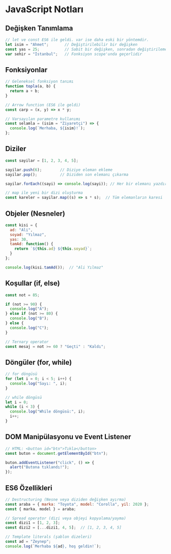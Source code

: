 # JavaScript Notları

## Değişken Tanımlama

```javascript
// let ve const ES6 ile geldi. var ise daha eski bir yöntemdir.
let isim = "Ahmet";       // Değiştirilebilir bir değişken
const yas = 25;           // Sabit bir değişken, sonradan değiştirilemez
var sehir = "İstanbul";   // Fonksiyon scope'unda geçerlidir
```

## Fonksiyonlar

```javascript
// Geleneksel fonksiyon tanımı
function topla(a, b) {
  return a + b;
}

// Arrow function (ES6 ile geldi)
const carp = (x, y) => x * y;

// Varsayılan parametre kullanımı
const selamla = (isim = "Ziyaretçi") => {
  console.log(`Merhaba, ${isim}!`);
};
```

## Diziler

```javascript
const sayilar = [1, 2, 3, 4, 5];

sayilar.push(6);        // Diziye eleman ekleme
sayilar.pop();          // Diziden son elemanı çıkarma

sayilar.forEach((sayi) => console.log(sayi)); // Her bir elemanı yazdırma

// map ile yeni bir dizi oluşturma
const kareler = sayilar.map((s) => s * s);  // Tüm elemanların karesi
```

## Objeler (Nesneler)

```javascript
const kisi = {
  ad: "Ali",
  soyad: "Yılmaz",
  yas: 30,
  tamAd: function() {
    return `${this.ad} ${this.soyad}`;
  }
};

console.log(kisi.tamAd());  // "Ali Yılmaz"
```

## Koşullar (if, else)

```javascript
const not = 85;

if (not >= 90) {
  console.log("A");
} else if (not >= 80) {
  console.log("B");
} else {
  console.log("C");
}

// Ternary operator
const mesaj = not >= 60 ? "Geçti" : "Kaldı";
```

## Döngüler (for, while)

```javascript
// for döngüsü
for (let i = 0; i < 5; i++) {
  console.log("Sayı: ", i);
}

// while döngüsü
let i = 0;
while (i < 3) {
  console.log("While döngüsü:", i);
  i++;
}
```

## DOM Manipülasyonu ve Event Listener

```javascript
// HTML: <button id="btn">Tıkla</button>
const buton = document.getElementById("btn");

buton.addEventListener("click", () => {
  alert("Butona tıklandı!");
});
```

## ES6 Özellikleri

```javascript
// Destructuring (Nesne veya diziden değişken ayırma)
const araba = { marka: "Toyota", model: "Corolla", yil: 2020 };
const { marka, model } = araba;

// Spread operator (dizi veya objeyi kopyalama/yayma)
const dizi1 = [1, 2, 3];
const dizi2 = [...dizi1, 4, 5];  // [1, 2, 3, 4, 5]

// Template literals (şablon dizeleri)
const ad = "Zeynep";
console.log(`Merhaba ${ad}, hoş geldin!`);
```
